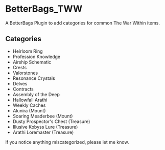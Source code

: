 # BetterBags_TWW
A BetterBags Plugin to add categories for common The War Within items.

## Categories
- Heirloom Ring
- Profession Knowledge
- Airship Schematic
- Crests
- Valorstones
- Resonance Crystals
- Delves
- Contracts
- Assembly of the Deep
- Hallowfall Arathi
- Weekly Caches
- Alunira (Mount)
- Soaring Meaderbee (Mount)
- Dusty Prospector's Chest (Treasure)
- Illusive Kobyss Lure (Treasure)
- Arathi Loremaster (Treasure)

If you notice anything miscategorized, please let me know.